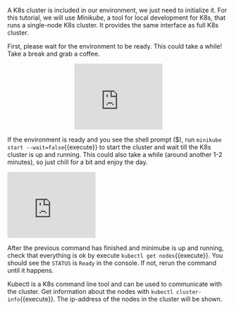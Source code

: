 
A K8s cluster is included in our environment, we just need to initialize it. For this tutorial, we will use _Minikube_, a tool for local development for K8s, that runs a single-node K8s cluster. It provides the same interface as full K8s cluster.

First, please wait for the environment to be ready. This could take a while! Take a break and grab a coffee.

<p align="center"><iframe src="https://giphy.com/embed/RMhbmeqWeOBQIiQkS4" width="200"  frameBorder="0" class="giphy-embed" allowFullScreen></iframe></p>


If the environment is ready and you see the shell prompt ($), run `minikube start --wait=false`{{execute}} to start the cluster and wait till the K8s cluster is up and running.
This could also take a while (around another 1-2 minutes), so just chill for a bit and enjoy the day.

<iframe src="https://giphy.com/embed/hGTtqRheOj7KU" width="200"  frameBorder="0" class="giphy-embed" allowFullScreen></iframe>

After the previous command has finished and minimube is up and running, check that everything is ok by execute `kubectl get nodes`{{execute}}. You should see the `STATUS` is `Ready` in the console. If not, rerun the command until it happens.

Kubectl is a K8s command line tool and can be used to communicate with the cluster. Get information about the nodes with `kubectl cluster-info`{{execute}}. The ip-address of the nodes in the cluster will be shown.
